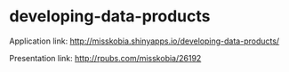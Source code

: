 developing-data-products
========================


Application link: http://misskobia.shinyapps.io/developing-data-products/

Presentation link: http://rpubs.com/misskobia/26192
